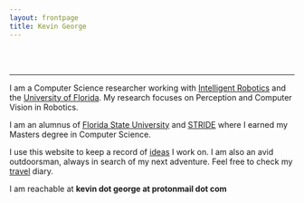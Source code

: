 ```yaml
---
layout: frontpage
title: Kevin George
---
```

<br/>
<br/>

---
I am a Computer Science researcher working with [Intelligent Robotics](https://intelligentrobotics.org) and the [University of Florida](http://www.reef.ufl.edu). My research focuses on Perception and Computer Vision in Robotics. 


I am an alumnus of [Florida State University](http://www.cs.fsu.edu) and [STRIDE](http://www.eng.fsu.edu/stride) where I earned my Masters degree in Computer Science. 


I use this website to keep a record of [ideas](pages/recent.html) I work on.
I am also an avid outdoorsman, always in search of my next adventure. Feel free to check my [travel](pages/travel.html) diary.  


I am reachable at **kevin dot george at protonmail dot com**
